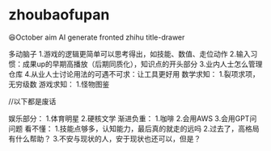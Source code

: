 # zhoubaofupan
😆October aim
    AI generate fronted
    zhihu title-drawer

多动脑子
    1.游戏的逻辑更简单可以思考得出，如技能、数值、走位动作
    2.输入习惯：成果up的早期高播放（后期同质化），知识点的开头部分
    3.业内人士怎么管理仓库
    4.从业人士讨论用法的可遇不可求：让工具更好用
数学求知：
    1.裂项求项，无穷级数
游戏求知：
    1.怪物图鉴



//以下都是废话

娱乐部分：
    1.体育明星
    2.硬核文学
渐进负重：
    1.咖啡
    2.会用AWS
    3.会用GPT问问题
看不懂：
    1.技能点够多，认知能力，最后真的就走的远吗
    2.过去了，高格局有什么帮助？
    3.不安与现状的人，安于现状也还可以，但是？
